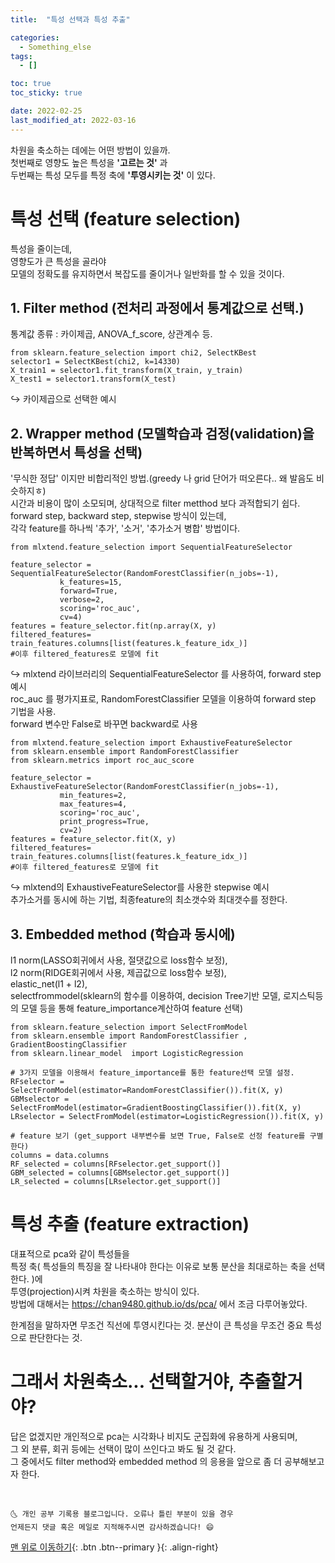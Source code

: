```yaml
---
title:  "특성 선택과 특성 추출"

categories:
  - Something_else
tags:
  - []

toc: true
toc_sticky: true

date: 2022-02-25
last_modified_at: 2022-03-16
---
```


차원을 축소하는 데에는 어떤 방법이 있을까.  
첫번째로 영향도 높은 특성을 **'고르는 것'** 과  
두번째는 특성 모두를 특정 축에 **'투영시키는 것'** 이 있다.

# 특성 선택 (feature selection)
특성을 줄이는데,   
영향도가 큰 특성을 골라야  
모델의 정확도를 유지하면서 복잡도를 줄이거나 일반화를 할 수 있을 것이다.  
## 1. Filter method (전처리 과정에서 통계값으로 선택.)  
통계값 종류 : 카이제곱, ANOVA_f_score, 상관계수 등.  
~~~
from sklearn.feature_selection import chi2, SelectKBest
selector1 = SelectKBest(chi2, k=14330)
X_train1 = selector1.fit_transform(X_train, y_train)
X_test1 = selector1.transform(X_test)
~~~
↪️ 카이제곱으로 선택한 예시  
## 2. Wrapper method (모델학습과 검정(validation)을 반복하면서 특성을 선택)  
'무식한 정답' 이지만 비합리적인 방법.(greedy 나 grid 단어가 떠오른다.. 왜 발음도 비슷하지ㅎ)  
시간과 비용이 많이 소모되며, 상대적으로 filter metthod 보다 과적합되기 쉽다.  
forward step, backward step, stepwise 방식이 있는데,  
각각 feature를 하나씩 '추가', '소거', '추가소거 병합' 방법이다.  
~~~
from mlxtend.feature_selection import SequentialFeatureSelector

feature_selector = SequentialFeatureSelector(RandomForestClassifier(n_jobs=-1),
           k_features=15,
           forward=True,
           verbose=2,
           scoring='roc_auc',
           cv=4)
features = feature_selector.fit(np.array(X, y)
filtered_features= train_features.columns[list(features.k_feature_idx_)]
#이후 filtered_features로 모델에 fit
~~~
↪️ mlxtend 라이브러리의 SequentialFeatureSelector 를 사용하여, forward step예시  
roc_auc 를 평가지표로, RandomForestClassifier 모델을 이용하여 forward step 기법을 사용.  
forward 변수만 False로 바꾸면 backward로 사용  
~~~
from mlxtend.feature_selection import ExhaustiveFeatureSelector
from sklearn.ensemble import RandomForestClassifier
from sklearn.metrics import roc_auc_score

feature_selector = ExhaustiveFeatureSelector(RandomForestClassifier(n_jobs=-1),
           min_features=2,
           max_features=4,
           scoring='roc_auc',
           print_progress=True,
           cv=2)
features = feature_selector.fit(X, y)
filtered_features= train_features.columns[list(features.k_feature_idx_)]
#이후 filtered_features로 모델에 fit
~~~
↪️ mlxtend의 ExhaustiveFeatureSelector를 사용한 stepwise 예시  
추가소거를 동시에 하는 기법, 최종feature의 최소갯수와 최대갯수를 정한다.  
## 3. Embedded method (학습과 동시에)
l1 norm(LASSO회귀에서 사용, 절댓값으로 loss함수 보정),  
l2 norm(RIDGE회귀에서 사용, 제곱값으로 loss함수 보정),  
elastic_net(l1 + l2),  
selectfrommodel(sklearn의 함수를 이용하여, decision Tree기반 모델, 로지스틱등의 모델 등을 통해 feature_importance계산하여 feature 선택)  
~~~
from sklearn.feature_selection import SelectFromModel
from sklearn.ensemble import RandomForestClassifier , GradientBoostingClassifier
from sklearn.linear_model  import LogisticRegression

# 3가지 모델을 이용해서 feature_importance를 통한 feature선택 모델 설정.
RFselector = SelectFromModel(estimator=RandomForestClassifier()).fit(X, y)
GBMselector = SelectFromModel(estimator=GradientBoostingClassifier()).fit(X, y)
LRselector = SelectFromModel(estimator=LogisticRegression()).fit(X, y)

# feature 보기 (get_support 내부변수를 보면 True, False로 선정 feature를 구별한다)
columns = data.columns
RF_selected = columns[RFselector.get_support()]
GBM_selected = columns[GBMselector.get_support()]
LR_selected = columns[LRselector.get_support()]
~~~

# 특성 추출 (feature extraction)
대표적으로 pca와 같이 특성들을   
특정 축( 특성들의 특징을 잘 나타내야 한다는 이유로 보통 분산을 최대로하는 축을 선택한다. )에  
투영(projection)시켜 차원을 축소하는 방식이 있다.  
방법에 대해서는 <https://chan9480.github.io/ds/pca/> 에서 조금 다루어놓았다.  

한계점을 말하자면
무조건 직선에 투영시킨다는 것.
분산이 큰 특성을 무조건 중요 특성으로 판단한다는 것.
# 그래서 차원축소... 선택할거야, 추출할거야?
답은 없겠지만 개인적으로 pca는 시각화나 비지도 군집화에 유용하게 사용되며,  
그 외 분류, 회귀 등에는 선택이 많이 쓰인다고 봐도 될 것 같다.  
그 중에서도 filter method와 embedded method 의 응용을 앞으로 좀 더 공부해보고자 한다.  


<br>

    🌜 개인 공부 기록용 블로그입니다. 오류나 틀린 부분이 있을 경우
    언제든지 댓글 혹은 메일로 지적해주시면 감사하겠습니다! 😄

[맨 위로 이동하기](#){: .btn .btn--primary }{: .align-right}
